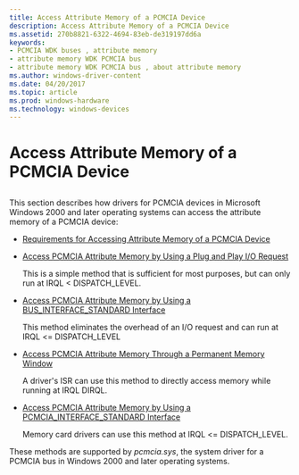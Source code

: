 ```yaml
---
title: Access Attribute Memory of a PCMCIA Device
description: Access Attribute Memory of a PCMCIA Device
ms.assetid: 270b8821-6322-4694-83eb-de319197dd6a
keywords:
- PCMCIA WDK buses , attribute memory
- attribute memory WDK PCMCIA bus
- attribute memory WDK PCMCIA bus , about attribute memory
ms.author: windows-driver-content
ms.date: 04/20/2017
ms.topic: article
ms.prod: windows-hardware
ms.technology: windows-devices
---
```


# Access Attribute Memory of a PCMCIA Device


## <a href="" id="ddk-access-attribute-memory-of-a-pcmcia-device-kg"></a>


This section describes how drivers for PCMCIA devices in Microsoft Windows 2000 and later operating systems can access the attribute memory of a PCMCIA device:

-   [Requirements for Accessing Attribute Memory of a PCMCIA Device](https://msdn.microsoft.com/library/windows/hardware/ff537665)

-   [Access PCMCIA Attribute Memory by Using a Plug and Play I/O Request](https://msdn.microsoft.com/library/windows/hardware/ff536898)

    This is a simple method that is sufficient for most purposes, but can only run at IRQL &lt; DISPATCH\_LEVEL.

-   [Access PCMCIA Attribute Memory by Using a BUS\_INTERFACE\_STANDARD Interface](https://msdn.microsoft.com/library/windows/hardware/ff536894)

    This method eliminates the overhead of an I/O request and can run at IRQL &lt;= DISPATCH\_LEVEL

-   [Access PCMCIA Attribute Memory Through a Permanent Memory Window](https://msdn.microsoft.com/library/windows/hardware/ff536901)

    A driver's ISR can use this method to directly access memory while running at IRQL DIRQL.

-   [Access PCMCIA Attribute Memory by Using a PCMCIA\_INTERFACE\_STANDARD Interface](https://msdn.microsoft.com/library/windows/hardware/ff536897)

    Memory card drivers can use this method at IRQL &lt;= DISPATCH\_LEVEL.

These methods are supported by *pcmcia.sys*, the system driver for a PCMCIA bus in Windows 2000 and later operating systems.

 

 





